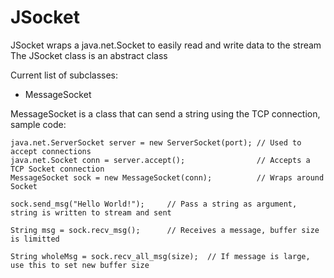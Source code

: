 JSocket
===============

JSocket wraps a java.net.Socket to easily read and write data to the stream
The JSocket class is an abstract class

Current list of subclasses:

- MessageSocket
   
MessageSocket is a class that can send a string using the TCP connection, sample code:

    java.net.ServerSocket server = new ServerSocket(port); // Used to accept connections
    java.net.Socket conn = server.accept();                // Accepts a TCP Socket connection
    MessageSocket sock = new MessageSocket(conn);          // Wraps around Socket
  
    sock.send_msg("Hello World!");     // Pass a string as argument, string is written to stream and sent
  
    String msg = sock.recv_msg();      // Receives a message, buffer size is limitted
  
    String wholeMsg = sock.recv_all_msg(size);  // If message is large, use this to set new buffer size
